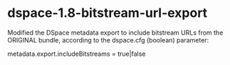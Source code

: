 dspace-1.8-bitstream-url-export
===============================

Modified the DSpace metadata export to include bitstream URLs from the ORIGINAL bundle, 
according to the dspace.cfg (boolean) parameter:

metadata.export.includeBitstreams = true|false
